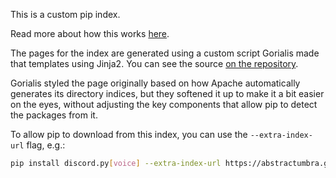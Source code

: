 This is a custom pip index.

Read more about how this works [here](https://packaging.python.org/guides/hosting-your-own-index/).

The pages for the index are generated using a custom script Gorialis made that templates using Jinja2. You can see the source [on the repository](https://github.com/AbstractUmbra/abstractumbra.github.io/tree/main/pip).

Gorialis styled the page originally based on how Apache automatically generates its directory indices, but they softened it up to make it a bit easier on the eyes, without adjusting the key components that allow pip to detect the packages from it.

To allow pip to download from this index, you can use the `--extra-index-url` flag, e.g.:

```bash
pip install discord.py[voice] --extra-index-url https://abstractumbra.github.io/pip/
```
